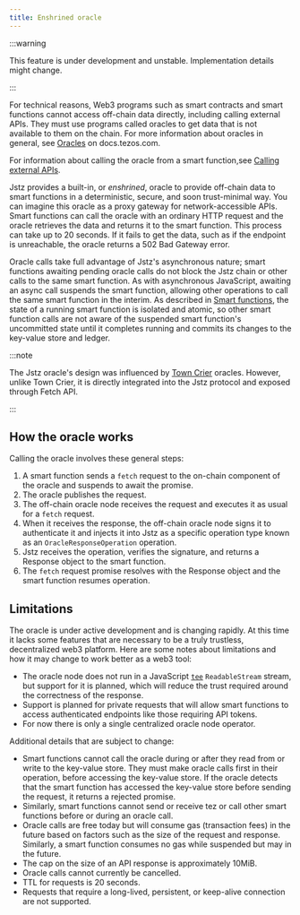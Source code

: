 ```yaml
---
title: Enshrined oracle
---
```


:::warning

This feature is under development and unstable.
Implementation details might change.

:::

For technical reasons, Web3 programs such as smart contracts and smart functions cannot access off-chain data directly, including calling external APIs.
They must use programs called oracles to get data that is not available to them on the chain.
For more information about oracles in general, see [Oracles](https://docs.tezos.com/smart-contracts/oracles) on docs.tezos.com.

For information about calling the oracle from a smart function,see [Calling external APIs](/functions/apis).

Jstz provides a built-in, or _enshrined_, oracle to provide off-chain data to smart functions in a deterministic, secure, and soon trust-minimal way.
You can imagine this oracle as a proxy gateway for network-accessible APIs.
Smart functions can call the oracle with an ordinary HTTP request and the oracle retrieves the data and returns it to the smart function.
This process can take up to 20 seconds.
If it fails to get the data, such as if the endpoint is unreachable, the oracle returns a 502 Bad Gateway error.

Oracle calls take full advantage of Jstz's asynchronous nature; smart functions awaiting pending oracle calls do not block the Jstz chain or other calls to the same smart function.
As with asynchronous JavaScript, awaiting an async call suspends the smart function, allowing other operations to call the same smart function in the interim.
As described in [Smart functions](/functions/overview), the state of a running smart function is isolated and atomic, so other smart function calls are not aware of the suspended smart function's uncommitted state until it completes running and commits its changes to the key-value store and ledger.

:::note

The Jstz oracle's design was influenced by [Town Crier](https://www.town-crier.org/dev/) oracles.
However, unlike Town Crier, it is directly integrated into the Jstz protocol and exposed through Fetch API.

:::

## How the oracle works

Calling the oracle involves these general steps:

1. A smart function sends a `fetch` request to the on-chain component of the oracle and suspends to await the promise.
1. The oracle publishes the request.
1. The off-chain oracle node receives the request and executes it as usual for a `fetch` request.
1. When it receives the response, the off-chain oracle node signs it to authenticate it and injects it into Jstz as a specific operation type known as an `OracleResponseOperation` operation.
1. Jstz receives the operation, verifies the signature, and returns a Response object to the smart function.
1. The `fetch` request promise resolves with the Response object and the smart function resumes operation.

## Limitations

The oracle is under active development and is changing rapidly.
At this time it lacks some features that are necessary to be a truly trustless, decentralized web3 platform.
Here are some notes about limitations and how it may change to work better as a web3 tool:

- The oracle node does not run in a JavaScript [`tee`](https://streams.spec.whatwg.org/#tee-a-readable-stream) `ReadableStream` stream, but support for it is planned, which will reduce the trust required around the correctness of the response.
- Support is planned for private requests that will allow smart functions to access authenticated endpoints like those requiring API tokens.
- For now there is only a single centralized oracle node operator.

Additional details that are subject to change:

- Smart functions cannot call the oracle during or after they read from or write to the key-value store.
  They must make oracle calls first in their operation, before accessing the key-value store.
  If the oracle detects that the smart function has accessed the key-value store before sending the request, it returns a rejected promise.
- Similarly, smart functions cannot send or receive tez or call other smart functions before or during an oracle call.
- Oracle calls are free today but will consume gas (transaction fees) in the future based on factors such as the size of the request and response.
  Similarly, a smart function consumes no gas while suspended but may in the future.
- The cap on the size of an API response is approximately 10MiB.
- Oracle calls cannot currently be cancelled.
- TTL for requests is 20 seconds.
- Requests that require a long-lived, persistent, or keep-alive connection are not supported.
